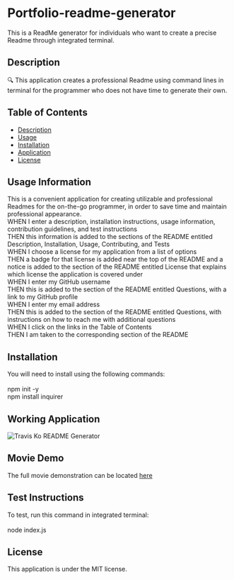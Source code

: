 # Portfolio-readme-generator

This is a ReadMe generator for individuals who want to create a precise Readme through integrated terminal.

## Description
🔍 This application creates a professional Readme using command lines in terminal for the programmer who does not have time to generate their own.

## Table of Contents
- [Description](#description)
- [Usage](#usage-information)
- [Installation](#installation)
- [Application](#working-application)
- [License](#license)


## Usage Information
This is a convenient application for creating utilizable and professional Readmes for the on-the-go programmer, in order to save time and maintain professional appearance.
<br />
WHEN I enter a description, installation instructions, usage information, contribution guidelines, and test instructions
<br />
THEN this information is added to the sections of the README entitled Description, Installation, Usage, Contributing, and Tests
<br />
WHEN I choose a license for my application from a list of options
<br />
THEN a badge for that license is added near the top of the README and a notice is added to the section of the README entitled License that explains which license the application is covered under
<br />
WHEN I enter my GitHub username
<br />
THEN this is added to the section of the README entitled Questions, with a link to my GitHub profile
<br />
WHEN I enter my email address
<br />
THEN this is added to the section of the README entitled Questions, with instructions on how to reach me with additional questions
<br />
WHEN I click on the links in the Table of Contents
<br />
THEN I am taken to the corresponding section of the README

## Installation

You will need to install using the following commands:
<br />
<br />
npm init -y
<br />
npm install inquirer

## Working Application

![Travis Ko README Generator](./movies/tko-readme-quick.gif)

## Movie Demo
The full movie demonstration can be located [here](.movies/tko-readme-generator.webm)


## Test Instructions
To test, run this command in integrated terminal:
<br />
<br />
node index.js

## License
This application is under the MIT license. 


